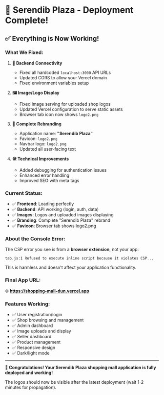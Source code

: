# 🎉 Serendib Plaza - Deployment Complete!

## ✅ **Everything is Now Working!**

### **What We Fixed:**

1. **🔧 Backend Connectivity**
   - Fixed all hardcoded `localhost:3000` API URLs
   - Updated CORS to allow your Vercel domain
   - Fixed environment variables setup

2. **🖼️ Image/Logo Display**
   - Fixed image serving for uploaded shop logos
   - Updated Vercel configuration to serve static assets
   - Browser tab icon now shows `logo2.png`

3. **🏢 Complete Rebranding**
   - Application name: **"Serendib Plaza"**
   - Favicon: `logo2.png`
   - Navbar logo: `logo2.png`
   - Updated all user-facing text

4. **🛠️ Technical Improvements**
   - Added debugging for authentication issues
   - Enhanced error handling
   - Improved SEO with meta tags

### **Current Status:**
- ✅ **Frontend**: Loading perfectly
- ✅ **Backend**: API working (login, auth, data)
- ✅ **Images**: Logos and uploaded images displaying
- ✅ **Branding**: Complete "Serendib Plaza" rebrand
- ✅ **Favicon**: Browser tab shows logo2.png

### **About the Console Error:**
The CSP error you see is from a **browser extension**, not your app:
```
tab.js:1 Refused to execute inline script because it violates CSP...
```
This is harmless and doesn't affect your application functionality.

### **Final App URL:**
🌐 **https://shopping-mall-dun.vercel.app**

### **Features Working:**
- ✅ User registration/login
- ✅ Shop browsing and management
- ✅ Admin dashboard
- ✅ Image uploads and display
- ✅ Seller dashboard
- ✅ Product management
- ✅ Responsive design
- ✅ Dark/light mode

---

**🎊 Congratulations! Your Serendib Plaza shopping mall application is fully deployed and working!**

The logos should now be visible after the latest deployment (wait 1-2 minutes for propagation).
